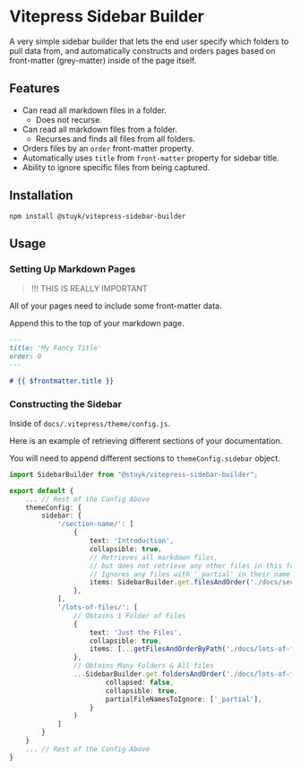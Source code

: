 # Vitepress Sidebar Builder

A very simple sidebar builder that lets the end user specify which folders to pull data from, and automatically constructs and orders pages based on front-matter (grey-matter) inside of the page itself.

## Features

* Can read all markdown files in a folder.
  * Does not recurse.
* Can read all markdown files from a folder.
  * Recurses and finds all files from all folders.
* Orders files by an `order` front-matter property.
* Automatically uses `title` from `front-matter` property for sidebar title.
* Ability to ignore specific files from being captured.

## Installation

```
npm install @stuyk/vitepress-sidebar-builder
```

## Usage

### Setting Up Markdown Pages

> !!! THIS IS REALLY IMPORTANT

All of your pages need to include some front-matter data.

Append this to the top of your markdown page.

```md
---
title: 'My Fancy Title'
order: 0
---

# {{ $frontmatter.title }}
```

### Constructing the Sidebar

Inside of `docs/.vitepress/theme/config.js`.

Here is an example of retrieving different sections of your documentation.

You will need to append different sections to `themeConfig.sidebar` object.

```ts
import SidebarBuilder from "@stuyk/vitepress-sidebar-builder";

export default {
    ... // Rest of the Config Above
    themeConfig: {
        sidebar: {
            '/section-name/': [
                {
                    text: 'Introduction',
                    collapsible: true,
                    // Retrieves all markdown files, 
                    // but does not retrieve any other files in this folder.
                    // Ignores any files with '_partial' in their name.
                    items: SidebarBuilder.get.filesAndOrder('./docs/section-name', ['_partial'])
                },
            ],
            '/lots-of-files/': [
                // Obtains 1 Folder of Files
                {
                    text: 'Just the Files',
                    collapsible: true,
                    items: [...getFilesAndOrderByPath('./docs/lots-of-files', ['_partial'])]
                },
                // Obtains Many Folders & All files
                ...SidebarBuilder.get.foldersAndOrder('./docs/lots-of-files', {
                        collapsed: false,
                        collapsible: true,
                        partialFileNamesToIgnore: ['_partial'],
                    }
                )
            ]
        }
    }
    ... // Rest of the Config Above
}
```